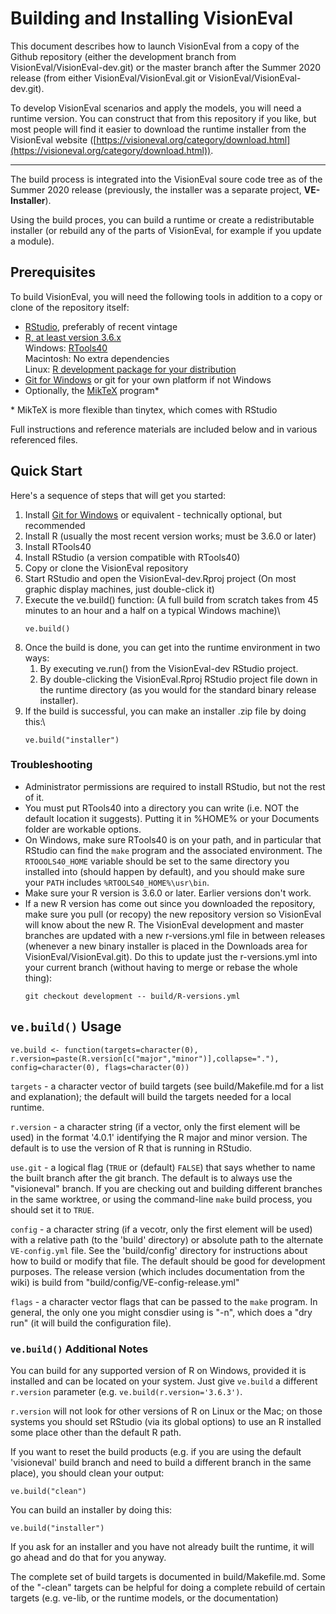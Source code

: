 # Building and Installing VisionEval

This document describes how to launch VisionEval from a copy of the Github repository (either the development branch
from VisionEval/VisionEval-dev.git) or the master branch after the Summer 2020 release (from either
VisionEval/VisionEval.git or VisionEval/VisionEval-dev.git).

To develop VisionEval scenarios and apply the models, you will need a runtime version. You can construct that from
this repository if you like, but most people will find it easier to download the runtime installer from the VisionEval
website ([https://visioneval.org/category/download.html](https://visioneval.org/category/download.html)).

<hr/>

The build process is integrated into the VisionEval soure code tree as of the Summer 2020 release (previously, the
installer was a separate project, **VE-Installer**).

Using the build proces, you can build a runtime or create a redistributable installer (or rebuild any of the parts
of VisionEval, for example if you update a module).

## Prerequisites

To build VisionEval, you will need the following tools in addition to a copy or clone of the repository itself:

- [RStudio][getRStudio], preferably of recent vintage
- [R, at least version 3.6.x][getR]\
  Windows: [RTools40][getRTools40]\
  Macintosh: No extra dependencies\
  Linux: [R development package for your distribution][getRLinux]
- [Git for Windows][Git4W] or git for your own platform if not Windows
- Optionally, the [MikTeX][getMikTeX] program*

\* MikTeX is more flexible than tinytex, which comes with RStudio

[getR]:        https://cran.r-project.org
[getRstudio]:  https://www.rstudio.com/products/rstudio/download/ "Download RStudio"
[getRTools40]: https://cran.r-project.org/bin/windows/Rtools/ "Using RTools40 on Windows"
[Git4W]:       https://gitforwindows.org "Git for Windows"
[getMikTeX]:   https://miktex.org/download
[getRLinux]:   https://cran.r-project.org/bin/linux/
[VE-dev]:      https://github.com/visioneval/VisionEval-dev "VisionEval Development"

Full instructions and reference materials are included below and in various referenced files.

## Quick Start

Here's a sequence of steps that will get you started:

1. Install [Git for Windows][Git4W] or equivalent - technically optional, but recommended
1. Install R
   (usually the most recent version works; must be 3.6.0 or later)
2. Install RTools40
3. Install RStudio
   (a version compatible with RTools40)
4. Copy or clone the VisionEval repository
5. Start RStudio and open the VisionEval-dev.Rproj project
   (On most graphic display machines, just double-click it)
6. Execute the ve.build() function:
   (A full build from scratch takes from 45 minutes to an hour and a half on a typical Windows machine)\
   ```
   ve.build()
   ```
7. Once the build is done, you can get into the runtime environment in two ways:
   1. By executing ve.run() from the VisionEval-dev RStudio project.
   2. By double-clicking the VisionEval.Rproj RStudio project file down in the
      runtime directory (as you would for the standard binary release installer).
8. If the build is successful, you can make an installer .zip file by doing this:\
   ```
   ve.build("installer")
   ```

### Troubleshooting

- Administrator permissions are required to install RStudio, but not the rest of it.
- You must put RTools40
  into a directory you can write (i.e. NOT the default location it suggests). Putting it in %HOME%
  or your Documents folder are workable options.
- On Windows, make sure RTools40 is on your path, and in particular that RStudio can find
  the `make` program and the associated environment.  The `RTOOOLS40_HOME` variable
  should be set to the same directory you installed into (should happen by default), and you
  should make sure your `PATH` includes `%RTOOLS40_HOME%\usr\bin`.
- Make sure your R version is 3.6.0 or later. Earlier versions don't work.
- If a new R version has come out since you downloaded the repository, make
  sure you pull (or recopy) the new repository version so VisionEval will know
  about the new R. The VisionEval development and master branches are updated with a new
  r-versions.yml file in between releases (whenever a new binary installer is
  placed in the Downloads area for VisionEval/VisionEval.git).
  Do this to update just the r-versions.yml into your current branch (without having to merge
  or rebase the whole thing):
  ```
  git checkout development -- build/R-versions.yml
  ```

## `ve.build()` Usage

`ve.build <- function(targets=character(0), r.version=paste(R.version[c("major","minor")],collapse="."),
config=character(0), flags=character(0))`

`targets` - a character vector of build targets (see build/Makefile.md for a list and explanation); the
default will build the targets needed for a local runtime.

`r.version` - a character string (if a vector, only the first element will be used) in the format '4.0.1'
identifying the R major and minor version. The default is to use the version of R that is running in RStudio.

`use.git` - a logical flag (`TRUE` or (default) `FALSE`) that says whether to name the built branch after the
git branch. The default is to always use the "visioneval" branch. If you are checking out and building different
branches in the same worktree, or using the command-line `make` build process, you should set it to `TRUE`.

`config` - a character string (if a vecotr, only the first element will be used) with a relative path (to the
'build' directory) or absolute path to the alternate `VE-config.yml` file. See the 'build/config' directory for
instructions about how to build or modify that file. The default should be good for development purposes. The
release version (which includes documentation from the wiki) is build from "build/config/VE-config-release.yml"

`flags` - a character vector flags that can be passed to the `make` program. In general, the only one you might
consdier using is "-n", which does a "dry run" (it will build the configuration file).

### `ve.build()` Additional Notes

You can build for any supported version of R on Windows, provided it is installed and can be located on your system.
Just give `ve.build` a different `r.version` parameter (e.g. `ve.build(r.version='3.6.3')`.

`r.version` will not look for other versions of R on Linux or the Mac; on those systems you should set RStudio (via
its global options) to use an R installed some place other than the default R path.

If you want to reset the build products (e.g. if you are using the default 'visioneval' build branch and need to
build a different branch in the same place), you should clean your output:

```
ve.build("clean")
```
You can build an installer by doing this:

```
ve.build("installer")
```

If you ask for an installer and you have not already built the runtime, it will go ahead and do that for you anyway.

The complete set of build targets is documented in build/Makefile.md. Some of the "-clean" targets can be helpful for
doing a complete rebuild of certain targets (e.g. ve-lib, or the runtime models, or the documentation)
